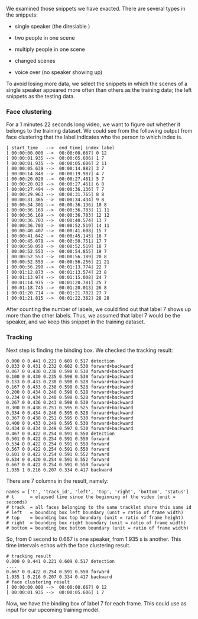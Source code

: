 We examined those snippets we have exacted. There are several types in the snippets:

- single speaker (the diresiable )

- two people in one scene 
- multiply people in one scene 
- changed scenes
- voice over (no speaker showing up)

To avoid losing more data, we select the snippets in which the scenes of a single speaker appeared more often than others as the training data; the left snippets as the testing data.

### Face clustering

For a 1 minutes 22 seconds long video, we want to figure out whether it belongs to the training dataset. We could see from the following output from face clustering that the label indicates who the person to which index is. 

```
[ start_time   -->  end_time] index label
[ 00:00:00.000 -->  00:00:00.667] 0 12
[ 00:00:01.935 -->  00:00:05.606] 1 7
[ 00:00:01.935 -->  00:00:05.606] 2 11
[ 00:00:05.639 -->  00:00:14.882] 3 7
[ 00:00:14.848 -->  00:00:19.987] 4 7
[ 00:00:20.020 -->  00:00:27.461] 5 7
[ 00:00:20.020 -->  00:00:27.461] 6 8
[ 00:00:27.494 -->  00:00:36.136] 7 7
[ 00:00:29.963 -->  00:00:31.765] 8 8
[ 00:00:31.365 -->  00:00:34.434] 9 8
[ 00:00:34.301 -->  00:00:36.136] 10 8
[ 00:00:36.169 -->  00:00:36.703] 11 11
[ 00:00:36.169 -->  00:00:36.703] 12 12
[ 00:00:36.703 -->  00:00:40.574] 13 7
[ 00:00:36.703 -->  00:00:52.519] 14 11
[ 00:00:40.407 -->  00:00:41.608] 15 7
[ 00:00:41.642 -->  00:00:45.145] 16 7
[ 00:00:45.078 -->  00:00:50.751] 17 7
[ 00:00:50.050 -->  00:00:52.519] 18 7
[ 00:00:52.553 -->  00:00:54.855] 19 7
[ 00:00:52.553 -->  00:00:56.189] 20 8
[ 00:00:52.553 -->  00:00:56.256] 21 21
[ 00:00:56.290 -->  00:01:13.774] 22 7
[ 00:01:12.873 -->  00:01:13.574] 23 8
[ 00:01:13.974 -->  00:01:15.008] 24 7
[ 00:01:14.975 -->  00:01:20.781] 25 7
[ 00:01:18.745 -->  00:01:20.013] 26 8
[ 00:01:20.714 -->  00:01:21.782] 27 7
[ 00:01:21.815 -->  00:01:22.382] 28 28
```

After counting the number of labels, we could find out that label 7 shows up more than the other labels. Thus, we assumed that label 7 would be the speaker, and we keep this snippet in the training dataset.  

### Tracking

Next step is finding the binding box. We checked the tracking result:

```
0.000 0 0.441 0.221 0.609 0.517 detection
0.033 0 0.431 0.232 0.602 0.530 forward+backward
0.067 0 0.430 0.238 0.598 0.530 forward+backward
0.100 0 0.430 0.235 0.598 0.530 forward+backward
0.133 0 0.433 0.238 0.598 0.528 forward+backward
0.167 0 0.433 0.238 0.598 0.528 forward+backward
0.200 0 0.434 0.240 0.598 0.528 forward+backward
0.234 0 0.434 0.240 0.598 0.528 forward+backward
0.267 0 0.436 0.243 0.598 0.530 forward+backward
0.300 0 0.438 0.251 0.595 0.525 forward+backward
0.334 0 0.434 0.246 0.595 0.528 forward+backward
0.367 0 0.438 0.251 0.595 0.530 forward+backward
0.400 0 0.433 0.249 0.595 0.530 forward+backward
0.434 0 0.434 0.249 0.597 0.530 forward+backward
0.467 0 0.422 0.254 0.591 0.550 detection
0.501 0 0.422 0.254 0.591 0.550 forward
0.534 0 0.422 0.254 0.591 0.550 forward
0.567 0 0.422 0.254 0.591 0.550 forward
0.601 0 0.422 0.254 0.591 0.552 forward
0.634 0 0.420 0.254 0.591 0.552 forward
0.667 0 0.422 0.254 0.591 0.550 forward
1.935 1 0.216 0.207 0.334 0.417 backward
```

There are 7 columns in the result, namely:

```
names = ['t', 'track_id', 'left', 'top', 'right', 'bottom', 'status']
# t      = elapsed time since the beginning of the video (unit = seconds)
# track  = all faces belonging to the same tracklet share this same id
# left   = bounding box left boundary (unit = ratio of frame width)
# top    = bounding box top boundary (unit = ratio of frame height)
# right  = bounding box right boundary (unit = ratio of frame width)
# bottom = bounding box bottom boundary (unit = ratio of frame width)
```

So, from 0 second to 0.667 is one speaker, from 1.935 s is another. This time intervals echos with the face clustering result. 

```
# tracking result
0.000 0 0.441 0.221 0.609 0.517 detection
....
0.667 0 0.422 0.254 0.591 0.550 forward
1.935 1 0.216 0.207 0.334 0.417 backward
# face clustering result
[ 00:00:00.000 -->  00:00:00.667] 0 12
[ 00:00:01.935 -->  00:00:05.606] 1 7
```

Now, we have the binding box of label 7 for each frame. This could use as input for our upcoming training model.

 



 

 